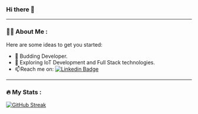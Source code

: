 ### Hi there 👋

<!--
**IshanOze/IshanOze** is a ✨ _special_ ✨ repository because its `README.md` (this file) appears on your GitHub profile.
-->
---

### :man_technologist: About Me :


Here are some ideas to get you started:


- 🌱 Budding Developer.
- :telescope: Exploring IoT Development and Full Stack technologies.
- :mailbox:Reach me on: [![Linkedin Badge](https://img.shields.io/badge/-kakbar-blue?style=flat&logo=Linkedin&logoColor=white)](https://www.linkedin.com/in/ishan-oze-7bb707208)


---

### :fire: My Stats :

[![GitHub Streak](http://github-readme-streak-stats.herokuapp.com?user=IshanOze&theme=dark-smoky&hide_border=true)](https://git.io/streak-stats)



